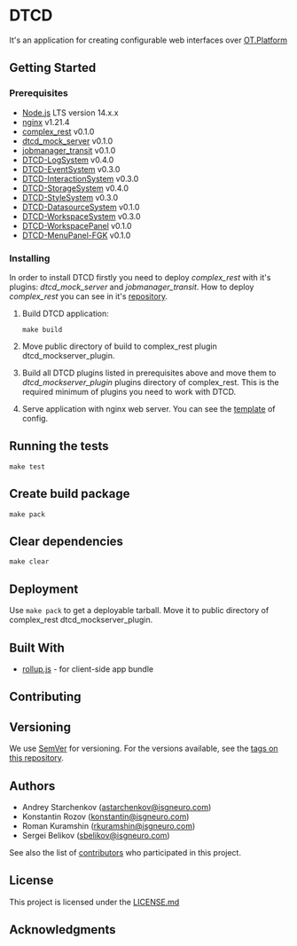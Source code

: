 # DTCD

It's an application for creating configurable web interfaces over [OT.Platform](https://ot-platform.ru/)

## Getting Started

### Prerequisites

- [Node.js](https://nodejs.org/en/) LTS version 14.x.x
- [nginx](https://nginx.org) v1.21.4
- [complex_rest](https://github.com/ISGNeuroTeam/complex_rest) v0.1.0
- [dtcd_mock_server](https://github.com/ISGNeuroTeam/dtcd_mockserver_plugin) v0.1.0
- [jobmanager_transit](https://github.com/ISGNeuroTeam/jobsmanager_transit) v0.1.0
- [DTCD-LogSystem](https://github.com/ISGNeuroTeam/DTCD-LogSystem) v0.4.0
- [DTCD-EventSystem](https://github.com/ISGNeuroTeam/DTCD-EventSystem) v0.3.0
- [DTCD-InteractionSystem](https://github.com/ISGNeuroTeam/DTCD-InteractionSystem) v0.3.0
- [DTCD-StorageSystem](https://github.com/ISGNeuroTeam/DTCD-StorageSystem) v0.4.0
- [DTCD-StyleSystem](https://github.com/ISGNeuroTeam/DTCD-StyleSystem) v0.3.0
- [DTCD-DatasourceSystem](https://github.com/ISGNeuroTeam/DTCD-DatasourceSystem) v0.1.0
- [DTCD-WorkspaceSystem](https://github.com/ISGNeuroTeam/DTCD-WorkspaceSystem) v0.3.0
- [DTCD-WorkspacePanel](https://github.com/ISGNeuroTeam/DTCD-WorkspacePanel) v0.1.0
- [DTCD-MenuPanel-FGK](https://github.com/ISGNeuroTeam/DTCD-MenuPanel-FGK) v0.1.0

### Installing

In order to install DTCD firstly you need to deploy _complex_rest_ with it's plugins: _dtcd_mock_server_ and _jobmanager_transit_. How to deploy _complex_rest_ you can see in it's [repository](https://github.com/ISGNeuroTeam/complex_rest).

1. Build DTCD application:

   ```
   make build
   ```

2. Move public directory of build to complex_rest plugin dtcd_mockserver_plugin.
3. Build all DTCD plugins listed in prerequisites above and move them to _dtcd_mockserver_plugin_ plugins directory of complex_rest. This is the required minimum of plugins you need to work with DTCD.
4. Serve application with nginx web server. You can see the [template](/docs/nginx_config.conf.template) of config.

## Running the tests

```
make test
```

## Create build package

```
make pack
```

## Clear dependencies

```
make clear
```

## Deployment

Use `make pack` to get a deployable tarball. Move it to public directory of complex_rest dtcd_mockserver_plugin.

## Built With

- [rollup.js](https://maven.apache.org/) - for client-side app bundle

## Contributing

## Versioning

We use [SemVer](http://semver.org/) for versioning. For the versions available, see the [tags on this repository](https://github.com/ISGNeuroTeam/DataCAD/tags).

## Authors

- Andrey Starchenkov (astarchenkov@isgneuro.com)
- Konstantin Rozov (konstantin@isgneuro.com)
- Roman Kuramshin (rkuramshin@isgneuro.com)
- Sergei Belikov (sbelikov@isgneuro.com)

See also the list of [contributors](https://github.com/ISGNeuroTeam/DataCAD/contributors) who participated in this project.

## License

This project is licensed under the [LICENSE.md](LICENSE.md)

## Acknowledgments
